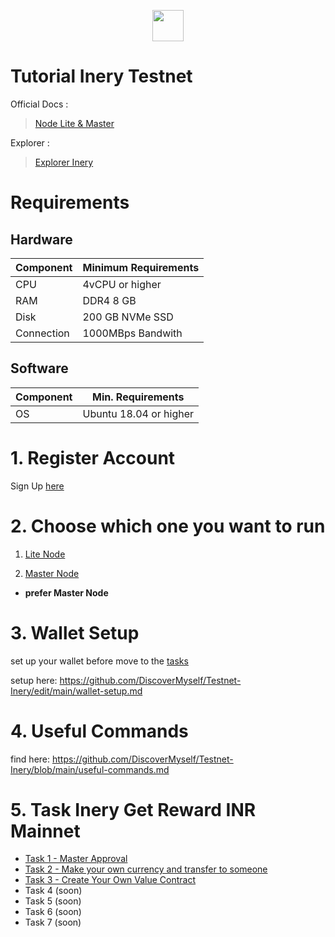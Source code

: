 </p>

<p align="center">
  <img height="50" height="auto" src="https://user-images.githubusercontent.com/38981255/184088981-3f7376ae-7039-4915-98f5-16c3637ccea3.PNG">
</p>

# Tutorial Inery Testnet

Official Docs :
> [Node Lite & Master](https://docs.inery.io/docs/category/lite--master-nodes)

Explorer :
> [Explorer Inery](https://explorer.inery.io/ "Explorer Inery")

# Requirements
## Hardware

|  Component |  Minimum Requirements |
| ------------ | ------------ |
| CPU  | 4vCPU or higher  |
| RAM | DDR4 8 GB  |
| Disk  | 200 GB NVMe SSD |
| Connection | 1000MBps Bandwith |

## Software

| Component | Min. Requirements |
| ------------ | ------------ |
| OS |  Ubuntu 18.04 or higher | 

# 1. Register Account

Sign Up [here](https://testnet.inery.io/dashboard/)

# 2. Choose which one you want to run

1. [Lite Node](https://github.com/DiscoverMyself/Testnet-Inery/blob/main/How%20to%20become%20Lite%20Node.md)

2. [Master Node](https://github.com/DiscoverMyself/Testnet-Inery/blob/main/how-to-become-Master-Node.md)

* **prefer Master Node**

# 3. Wallet Setup

set up your wallet before move to the [tasks](https://testnet.inery.io/dashboard)

setup here: https://github.com/DiscoverMyself/Testnet-Inery/edit/main/wallet-setup.md

# 4. Useful Commands

find here: https://github.com/DiscoverMyself/Testnet-Inery/blob/main/useful-commands.md

# 5. Task Inery Get Reward INR Mainnet

- [Task 1 - Master Approval](https://github.com/DiscoverMyself/Testnet-Inery/blob/main/task-1.md)
- [Task 2 - Make your own currency and transfer to someone](https://github.com/DiscoverMyself/Testnet-Inery/blob/main/task-2.md)
- [Task 3 - Create Your Own Value Contract](https://github.com/DiscoverMyself/Testnet-Inery/blob/main/task-3.md)
- Task 4 (soon)
- Task 5 (soon)
- Task 6 (soon)
- Task 7 (soon)
